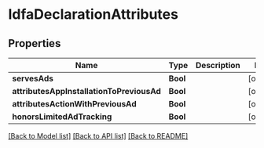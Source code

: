 # IdfaDeclarationAttributes

## Properties
Name | Type | Description | Notes
------------ | ------------- | ------------- | -------------
**servesAds** | **Bool** |  | [optional] 
**attributesAppInstallationToPreviousAd** | **Bool** |  | [optional] 
**attributesActionWithPreviousAd** | **Bool** |  | [optional] 
**honorsLimitedAdTracking** | **Bool** |  | [optional] 

[[Back to Model list]](../README.md#documentation-for-models) [[Back to API list]](../README.md#documentation-for-api-endpoints) [[Back to README]](../README.md)


